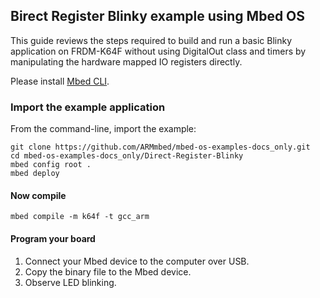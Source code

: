 ## Birect Register Blinky example using Mbed OS

This guide reviews the steps required to build and run a basic Blinky application on FRDM-K64F without using DigitalOut class and timers by manipulating the hardware mapped IO registers directly.

Please install [Mbed CLI](https://github.com/ARMmbed/mbed-cli#installing-mbed-cli).

### Import the example application

From the command-line, import the example:

```
git clone https://github.com/ARMmbed/mbed-os-examples-docs_only.git
cd mbed-os-examples-docs_only/Direct-Register-Blinky
mbed config root .
mbed deploy
```

#### Now compile


```
mbed compile -m k64f -t gcc_arm 
```

#### Program your board

1. Connect your Mbed device to the computer over USB.
2. Copy the binary file to the Mbed device.
3. Observe LED blinking.

